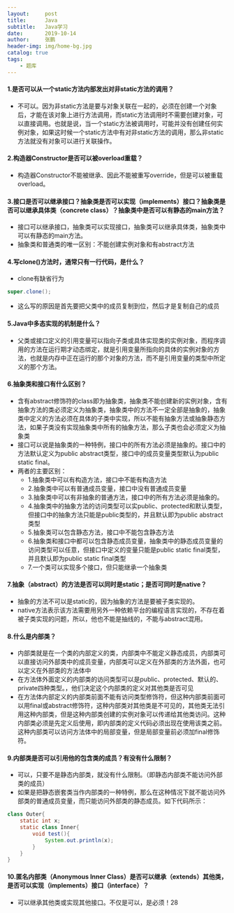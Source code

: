```yaml
---
layout:     post 
title:      Java
subtitle:   Java学习
date:       2019-10-14
author:     张鹏
header-img: img/home-bg.jpg
catalog: true   
tags:                         
    - 题库
---
```


#### 1.是否可以从一个static方法内部发出对非static方法的调用？

- 不可以。因为非static方法是要与对象关联在一起的，必须在创建一个对象后，才能在该对象上进行方法调用，而static方法调用时不需要创建对象，可以直接调用。也就是说，当一个static方法被调用时，可能并没有创建任何实例对象，如果这时候一个static方法中有对非static方法的调用，那么非static方法就没有对象可以进行关联操作。

#### 2.构造器Constructor是否可以被overload重载？

- 构造器Constructor不能被继承、因此不能被重写override，但是可以被重载overload。

#### 3.接口是否可以继承接口？抽象类是否可以实现（implements）接口？抽象类是否可以继承具体类（concrete class）？抽象类中是否可以有静态的main方法？

- 接口可以继承接口，抽象类可以实现接口，抽象类可以继承具体类，抽象类中可以有静态的main方法。
- 抽象类和普通类的唯一区别：不能创建实例对象和有abstract方法

#### 4.写clone()方法时，通常只有一行代码，是什么？

- clone有缺省行为

```java
super.clone();
```

- 这么写的原因是首先要把父类中的成员复制到位，然后才是复制自己的成员

#### 5.Java中多态实现的机制是什么？

- 父类或接口定义的引用变量可以指向子类或具体实现类的实例对象，而程序调用的方法在运行期才动态绑定，就是引用变量所指向的具体的实例对象的方法，也就是内存中正在运行的那个对象的方法，而不是引用变量的类型中所定义的那个方法。

#### 6.抽象类和接口有什么区别？

- 含有abstract修饰符的class即为抽象类，抽象类不能创建新的实例对象，含有抽象方法的类必须定义为抽象类，抽象类中的方法不一定全部是抽象的，抽象类中定义的方法必须在具体的子类中实现，所以不能有抽象方法或抽象静态方法，如果子类没有实现抽象类中所有的抽象方法，那么子类也会必须定义为抽象类
- 接口可以说是抽象类的一种特例，接口中的所有方法必须是抽象的。接口中的方法默认定义为public abstract类型，接口中的成员变量类型默认为public static final。
- 两者的主要区别：
   - 1.抽象类中可以有构造方法，接口中不能有构造方法
   - 2.抽象类中可以有普通成员变量，接口中没有普通成员变量
   - 3.抽象类中可以有非抽象的普通方法，接口中的所有方法必须是抽象的。
   - 4.抽象类中的抽象方法的访问类型可以实public、protected和默认类型，但接口中的抽象方法只能是public类型的，并且默认即为public abstract类型
   - 5.抽象类可以包含静态方法，接口中不能包含静态方法
   - 6.抽象类和接口中都可以包含静态成员变量，抽象类中的静态成员变量的访问类型可以任意，但接口中定义的变量只能是public static final类型，并且默认即为public static final类型
   - 7.一个类可以实现多个接口，但只能继承一个抽象类

#### 7.抽象（abstract）的方法是否可以同时是static；是否可同时是native？

- 抽象的方法不可以是static的，因为抽象的方法是要被子类实现的。
- native方法表示该方法需要用另外一种依赖平台的编程语言实现的，不存在着被子类实现的问题，所以，他也不能是抽线的，不能与abstract混用。

#### 8.什么是内部类？

- 内部类就是在一个类的内部定义的类，内部类中不能定义静态成员，内部类可以直接访问外部类中的成员变量，内部类可以定义在外部类的方法外面，也可以定义在外部类的方法体中
- 在方法体外面定义的内部类的访问类型可以是public、protected、默认的、private四种类型。，他们决定这个内部类的定义对其他类是否可见
- 在方法体内部定义的内部类前面不能有访问类型修饰符，但这种内部类前面可以用final或abstract修饰符，这种内部类对其他类是不可见的，其他类无法引用这种内部类，但是这种内部类创建的实例对象可以传递给其他类访问。这种内部类必须是先定义后使用，即内部类的定义代码必须出现在使用该类之前。这种内部类可以访问方法体中的局部变量，但是局部变量前必须加final修饰符。

#### 9.内部类是否可以引用他的包含类的成员？有没有什么限制？

- 可以，只要不是静态内部类，就没有什么限制。（即静态内部类不能访问外部类的成员）
- 如果是把静态嵌套类当作内部类的一种特例，那么在这种情况下就不能访问外部类的普通成员变量，而只能访问外部类的静态成员。如下代码所示：

```java
class Outer{
    static int x;
    static class Inner{
        void test(){
            System.out.println(x);
        }
    }
}
```

#### 10.匿名内部类（Anonymous Inner Class）是否可以继承（extends）其他类，是否可以实现（implements）接口（interface）？

- 可以继承其他类或实现其他接口。不仅是可以，是必须！28